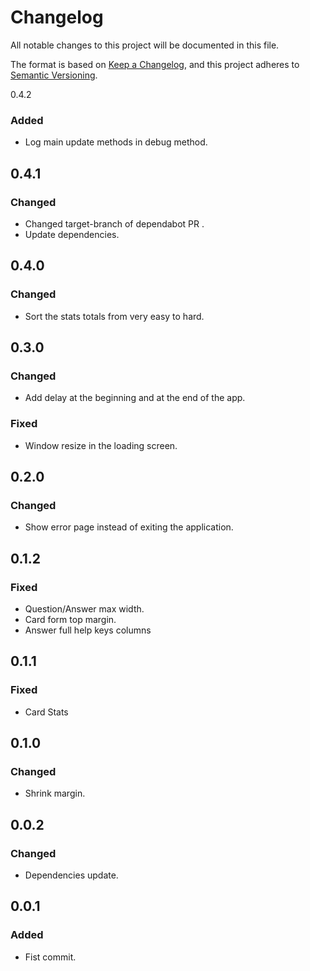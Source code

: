 # Changelog

All notable changes to this project will be documented in this file.

The format is based on [Keep a Changelog](https://keepachangelog.com/en/1.1.0/),
and this project adheres to [Semantic Versioning](https://semver.org/spec/v2.0.0.html).

0.4.2

### Added

- Log main update methods in debug method.

## 0.4.1

### Changed

- Changed target-branch of dependabot PR .
- Update dependencies.

## 0.4.0

### Changed

- Sort the stats totals from very easy to hard.

## 0.3.0

### Changed

- Add delay at the beginning and at the end of the app.

### Fixed

- Window resize in the loading screen.

## 0.2.0

### Changed

- Show error page instead of exiting the application.

## 0.1.2

### Fixed

- Question/Answer max width.
- Card form top margin.
- Answer full help keys columns

## 0.1.1

### Fixed

- Card Stats

## 0.1.0

### Changed

- Shrink margin.

## 0.0.2

### Changed

- Dependencies update.

## 0.0.1

### Added

- Fist commit.
